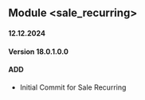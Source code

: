 ## Module <sale_recurring>

#### 12.12.2024
#### Version 18.0.1.0.0
#### ADD

- Initial Commit for Sale Recurring
